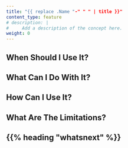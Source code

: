 ```yaml
---
title: "{{ replace .Name "-" " " | title }}"
content_type: feature
# description: |
#     Add a description of the concept here.
weight: 0
---
```


<!-- write a brief overview -->

<!-- body -->

## When Should I Use It?

## What Can I Do With It?

## How Can I Use It?

## What Are The Limitations?

<!-- Optional section; add links to information related to this topic. -->

## {{% heading "whatsnext" %}}
